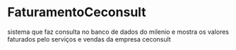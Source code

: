 # FaturamentoCeconsult
sistema que faz consulta no banco de dados do milenio e mostra os valores faturados pelo serviços e vendas da empresa ceconsult
